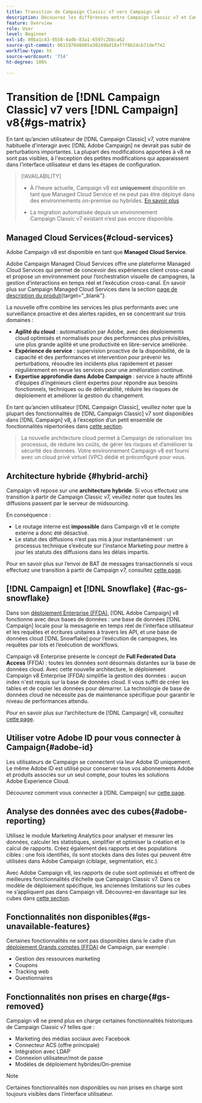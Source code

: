 ```yaml
---
title: Transition de Campaign Classic v7 vers Campaign v8
description: Découvrez les différences entre Campaign Classic v7 et Campaign v8.
feature: Overview
role: User
level: Beginner
exl-id: 00ba1c43-9558-4adb-83a1-6597c2bbca62
source-git-commit: 061197048885a30249bd18af7f8b24cb71def742
workflow-type: ht
source-wordcount: '714'
ht-degree: 100%

---
```


# Transition de [!DNL Campaign Classic] v7 vers [!DNL Campaign] v8{#gs-matrix}

En tant qu’ancien utilisateur de [!DNL Campaign Classic] v7, votre manière habituelle d&#39;interagir avec [!DNL Adobe Campaign] ne devrait pas subir de perturbations importantes. La plupart des modifications apportées à v8 ne sont pas visibles, à l&#39;exception des petites modifications qui apparaissent dans l&#39;interface utilisateur et dans les étapes de configuration.

>[!AVAILABILITY]
>
>* À l&#39;heure actuelle, Campaign v8 est **uniquement** disponible en tant que Managed Cloud Service et ne peut pas être déployé dans des environnements on-premise ou hybrides. [En savoir plus](#cloud-services)
>
>* La migration automatisée depuis un environnement Campaign Classic v7 existant n’est pas encore disponible.


## Managed Cloud Services{#cloud-services}

Adobe Campaign v8 est disponible en tant que **Managed Cloud Service**.

Adobe Campaign Managed Cloud Services offre une plateforme Managed Cloud Services qui permet de concevoir des expériences client cross-canal et propose un environnement pour l’orchestration visuelle de campagnes, la gestion d’interactions en temps réel et l’exécution cross-canal. En savoir plus sur Campaign Managed Cloud Services dans la section [page de description du produit](https://helpx.adobe.com/fr/legal/product-descriptions/adobe-campaign-managed-cloud-services.html){target="_blank"}.

La nouvelle offre combine les services les plus performants avec une surveillance proactive et des alertes rapides, en se concentrant sur trois domaines :

* **Agilité du cloud** : automatisation par Adobe, avec des déploiements cloud optimisés et normalisés pour des performances plus prévisibles, une plus grande agilité et une productivité en libre-service améliorée.
* **Expérience de service** : supervision proactive de la disponibilité, de la capacité et des performances et intervention pour prévenir les perturbations, résoudre les incidents plus rapidement et passer régulièrement en revue les services pour une amélioration continue.
* **Expertise approfondie dans Adobe Campaign** : service à haute affinité d’équipes d’ingénieurs client expertes pour répondre aux besoins fonctionnels, techniques ou de délivrabilité, réduire les risques de déploiement et améliorer la gestion du changement.

En tant qu’ancien utilisateur [!DNL Campaign Classic], veuillez noter que la plupart des fonctionnalités de [!DNL Campaign Classic] v7 sont disponibles dans [!DNL Campaign] v8, à l’exception d’un petit ensemble de fonctionnalités répertoriées dans [cette section](#gs-removed).

>La nouvelle architecture cloud permet à Campaign de rationaliser les processus, de réduire les coûts, de gérer les risques et d’améliorer la sécurité des données. Votre environnement Campaign v8 est fourni avec un cloud privé virtuel (VPC) dédié et préconfiguré pour vous.


## Architecture hybride {#hybrid-archi}

Campaign v8 repose sur une **architecture hybride**. Si vous effectuez une transition à partir de Campaign Classic v7, veuillez noter que toutes les diffusions passent par le serveur de midsourcing.

En conséquence :

* Le routage interne est **impossible** dans Campaign v8 et le compte externe a donc été désactivé.
* Le statut des diffusions n’est pas mis à jour instantanément : un processus technique s’exécute sur l’instance Marketing pour mettre à jour les statuts des diffusions dans les délais impartis.


Pour en savoir plus sur l’envoi de BAT de messages transactionnels si vous effectuez une transition à partir de Campaign v7, consultez [cette page](../send/transactional-template.md#transition-from-v7).


## [!DNL Campaign] et [!DNL Snowflake] {#ac-gs-snowflake}

Dans son [déploiement Enterprise (FFDA)](../architecture/enterprise-deployment.md), [!DNL Adobe Campaign] v8 fonctionne avec deux bases de données : une base de données [!DNL Campaign] locale pour la messagerie en temps réel de l’interface utilisateur et les requêtes et écritures unitaires à travers les API, et une base de données cloud [!DNL Snowflake] pour l’exécution de campagnes, les requêtes par lots et l’exécution de workflows.

Campaign v8 Enterprise présente le concept de **Full Federated Data Access** (FFDA) : toutes les données sont désormais distantes sur la base de données cloud. Avec cette nouvelle architecture, le déploiement Campaign v8 Enterprise (FFDA) simplifie la gestion des données : aucun index n&#39;est requis sur la base de données cloud. Il vous suffit de créer les tables et de copier les données pour démarrer. La technologie de base de données cloud ne nécessite pas de maintenance spécifique pour garantir le niveau de performances attendu.

Pour en savoir plus sur l’architecture de [!DNL Campaign] v8, consultez [cette page](../architecture/architecture.md).


## Utiliser votre Adobe ID pour vous connecter à Campaign{#adobe-id}

Les utilisateurs de Campaign se connectent via leur Adobe ID uniquement. Le même Adobe ID est utilisé pour conserver tous vos abonnements Adobe et produits associés sur un seul compte, pour toutes les solutions Adobe Experience Cloud.

Découvrez comment vous connecter à [!DNL Campaign] sur [cette page](connect.md).

## Analyse des données avec des cubes{#adobe-reporting}

Utilisez le module Marketing Analytics pour analyser et mesurer les données, calculer les statistiques, simplifier et optimiser la création et le calcul de rapports. Créez également des rapports et des populations cibles : une fois identifiés, ils sont stockés dans des listes qui peuvent être utilisées dans Adobe Campaign (ciblage, segmentation, etc.).

Avec Adobe Campaign v8, les rapports de cube sont optimisés et offrent de meilleures fonctionnalités d’échelle que Campaign Classic v7. Dans ce modèle de déploiement spécifique, les anciennes limitations sur les cubes ne s’appliquent pas dans Campaign v8. Découvrez-en davantage sur les cubes dans [cette section](../../v8/reporting/gs-cubes.md).

## Fonctionnalités non disponibles{#gs-unavailable-features}

Certaines fonctionnalités ne sont pas disponibles dans le cadre d’un [déploiement Grands comptes (FFDA)](../architecture/enterprise-deployment.md) de Campaign, par exemple :

* Gestion des ressources marketing
* Coupons
* Tracking web
* Questionnaires

## Fonctionnalités non prises en charge{#gs-removed}

Campaign v8 ne prend plus en charge certaines fonctionnalités historiques de Campaign Classic v7 telles que :

* Marketing des médias sociaux avec Facebook
* Connecteur ACS (offre principale)
* Intégration avec LDAP
* Connexion utilisateur/mot de passe
* Modèles de déploiement hybrides/On-premise


>[!NOTE]
>
>Certaines fonctionnalités non disponibles ou non prises en charge sont toujours visibles dans l’interface utilisateur.
